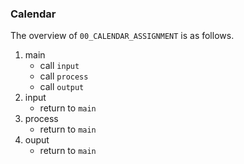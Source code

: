 ### Calendar 

The overview of `00_CALENDAR_ASSIGNMENT` is as follows.
1. main
   - call `input`
   - call `process`
   - call `output`
2. input
   - return to `main`
3. process
   - return to `main`
4. ouput
   - return to `main`